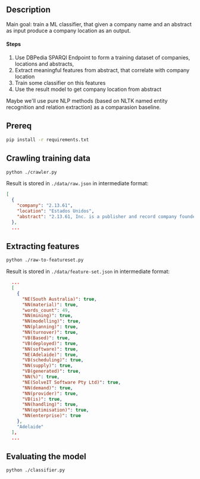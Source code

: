 ## Description
Main goal: train a ML classifier, that given a company name and an abstract as input produce a company location as an output.

#### Steps
1. Use DBPedia SPARQl Endpoint to form a training dataset of companies, locations and abstracts,
2. Extract meaningful features from abstract, that correlate with company location
3. Train some classifier on this features
4. Use the result model to get company location from abstract

Maybe we'll use pure NLP methods (based on NLTK named entity recognition and relation extraction) as a comparasion baseline.

## Prereq

```bash
pip install -r requirements.txt
```

## Crawling training data

```bash
python ./crawler.py
```

Result is stored in `./data/raw.json` in intermediate format:

```json
[
  {
    "company": "2.13.61",
    "location": "Estados Unidos",
    "abstract": "2.13.61, Inc. is a publisher and record company founded by musician Henry Rollins and named after his date of birth (February 13, 1961). The company has released albums by the Rollins Band, all of Rollins's spoken-word work, and numerous books. It is based in Los Angeles, California. In his mass-market anthology The Portable Henry Rollins, Rollins stated that he had given 2.13.61 its name because someone had told him that his first self-released book, 20 (1984), had to have a company name on it, and since he felt at the time that he would only ever get to release one book, he simply used his birthdate. 2.13.61 branched out into releasing records not long after Rollins started a solo career following the breakup of Black Flag, initially just releasing Rollins' spoken-word albums. The first two 2.13.61 releases, Big Ugly Mouth and Sweatbox, were first co-released with the label Rollins was signed with at the time as a musician, Texas Hotel Records. Since then, the label has branched out into various rock and jazz releases and even spawned two specialist reissue sublabels, Infinite Zero Archive (a joint venture with Rick Rubin's American Recordings), and District Line, which specializes in reissuing the music of Rollins' hometown of Washington, D.C. It is also used as the name of Rollins' Blazin' (finishing move) in the video game Def Jam: Fight for NY. The literary company's authors include: Henry Rollins (Publisher, Black Flag), Iggy Pop (The Stooges), Exene Cervenka (X, Auntie Christ, The Knitters), Nick Cave (Birthday Party, Bad Seeds, Grinderman), Michael Gira (Swans), Joe Cole, Tricia Warden, Don Bajema, Bill Shields, Jeffery Lee Pierce (The Gun Club), and Ellyn Maybe."
  },
  ...
```

## Extracting features

```bash
python ./raw-to-featureset.py
```

Result is stored in `./data/feature-set.json` in intermediate format:

```json
  ...
  [
    {
      "NE(South Australia)": true,
      "NN(material)": true,
      "words_count": 49,
      "NN(mining)": true,
      "NN(modelling)": true,
      "NN(planning)": true,
      "NN(turnover)": true,
      "VB(Based)": true,
      "VB(deployed)": true,
      "NN(software)": true,
      "NE(Adelaide)": true,
      "VB(scheduling)": true,
      "NN(supply)": true,
      "VB(generated)": true,
      "NN(%)": true,
      "NE(SolveIT Software Pty Ltd)": true,
      "NN(demand)": true,
      "NN(provider)": true,
      "VB(is)": true,
      "NN(handling)": true,
      "NN(optimisation)": true,
      "NN(enterprise)": true
    },
    "Adelaide"
  ],
  ...
```

## Evaluating the model

```bash
python ./classifier.py
```